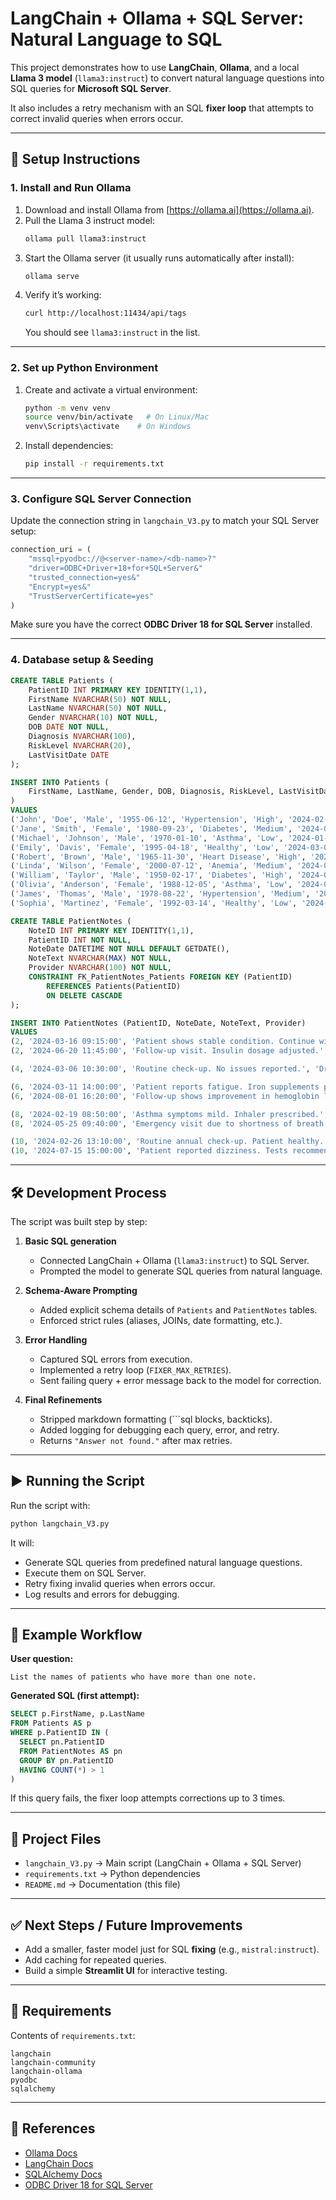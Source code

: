 # LangChain + Ollama + SQL Server: Natural Language to SQL

This project demonstrates how to use **LangChain**, **Ollama**, and a local **Llama 3 model** (`llama3:instruct`) to convert natural language questions into SQL queries for **Microsoft SQL Server**.

It also includes a retry mechanism with an SQL **fixer loop** that attempts to correct invalid queries when errors occur.

---

## 🚀 Setup Instructions

### 1. Install and Run Ollama
1. Download and install Ollama from [https://ollama.ai](https://ollama.ai).
2. Pull the Llama 3 instruct model:
   ```bash
   ollama pull llama3:instruct
   ```
3. Start the Ollama server (it usually runs automatically after install):
   ```bash
   ollama serve
   ```
4. Verify it’s working:
   ```bash
   curl http://localhost:11434/api/tags
   ```
   You should see `llama3:instruct` in the list.

---

### 2. Set up Python Environment
1. Create and activate a virtual environment:
   ```bash
   python -m venv venv
   source venv/bin/activate   # On Linux/Mac
   venv\Scripts\activate    # On Windows
   ```

2. Install dependencies:
   ```bash
   pip install -r requirements.txt
   ```

---

### 3. Configure SQL Server Connection
Update the connection string in `langchain_V3.py` to match your SQL Server setup:

```python
connection_uri = (
    "mssql+pyodbc://@<server-name>/<db-name>?"
    "driver=ODBC+Driver+18+for+SQL+Server&"
    "trusted_connection=yes&"
    "Encrypt=yes&"
    "TrustServerCertificate=yes"
)
```

Make sure you have the correct **ODBC Driver 18 for SQL Server** installed.

---

### 4. Database setup & Seeding

```SQL
CREATE TABLE Patients (
    PatientID INT PRIMARY KEY IDENTITY(1,1),
    FirstName NVARCHAR(50) NOT NULL,
    LastName NVARCHAR(50) NOT NULL,
    Gender NVARCHAR(10) NOT NULL,
    DOB DATE NOT NULL,
    Diagnosis NVARCHAR(100),
    RiskLevel NVARCHAR(20),
    LastVisitDate DATE
);
```

```SQL
INSERT INTO Patients (
    FirstName, LastName, Gender, DOB, Diagnosis, RiskLevel, LastVisitDate
)
VALUES
('John', 'Doe', 'Male', '1955-06-12', 'Hypertension', 'High', '2024-02-01'),
('Jane', 'Smith', 'Female', '1980-09-23', 'Diabetes', 'Medium', '2024-03-15'),
('Michael', 'Johnson', 'Male', '1970-01-10', 'Asthma', 'Low', '2024-01-20'),
('Emily', 'Davis', 'Female', '1995-04-18', 'Healthy', 'Low', '2024-03-05'),
('Robert', 'Brown', 'Male', '1965-11-30', 'Heart Disease', 'High', '2024-02-28'),
('Linda', 'Wilson', 'Female', '2000-07-12', 'Anemia', 'Medium', '2024-03-10'),
('William', 'Taylor', 'Male', '1950-02-17', 'Diabetes', 'High', '2024-01-30'),
('Olivia', 'Anderson', 'Female', '1988-12-05', 'Asthma', 'Low', '2024-02-18'),
('James', 'Thomas', 'Male', '1978-08-22', 'Hypertension', 'Medium', '2024-03-01'),
('Sophia', 'Martinez', 'Female', '1992-03-14', 'Healthy', 'Low', '2024-02-25');

```

```SQL
CREATE TABLE PatientNotes (
    NoteID INT PRIMARY KEY IDENTITY(1,1),
    PatientID INT NOT NULL,
    NoteDate DATETIME NOT NULL DEFAULT GETDATE(),
    NoteText NVARCHAR(MAX) NOT NULL,
    Provider NVARCHAR(100) NOT NULL, 
    CONSTRAINT FK_PatientNotes_Patients FOREIGN KEY (PatientID)
        REFERENCES Patients(PatientID)
        ON DELETE CASCADE
);
```

```SQL
INSERT INTO PatientNotes (PatientID, NoteDate, NoteText, Provider)
VALUES
(2, '2024-03-16 09:15:00', 'Patient shows stable condition. Continue with current medication.', 'Dr. Adams'),
(2, '2024-06-20 11:45:00', 'Follow-up visit. Insulin dosage adjusted.', 'Dr. Carter'),

(4, '2024-03-06 10:30:00', 'Routine check-up. No issues reported.', 'Dr. Smith'),

(6, '2024-03-11 14:00:00', 'Patient reports fatigue. Iron supplements prescribed.', 'Dr. Taylor'),
(6, '2024-08-01 16:20:00', 'Follow-up shows improvement in hemoglobin levels.', 'Dr. Taylor'),

(8, '2024-02-19 08:50:00', 'Asthma symptoms mild. Inhaler prescribed.', 'Dr. Johnson'),
(8, '2024-05-25 09:40:00', 'Emergency visit due to shortness of breath. Condition stabilized.', 'Dr. Adams'),

(10, '2024-02-26 13:10:00', 'Routine annual check-up. Patient healthy.', 'Dr. Smith'),
(10, '2024-07-15 15:00:00', 'Patient reported dizziness. Tests recommended.', 'Dr. Carter');

```

---

## 🛠 Development Process

The script was built step by step:

1. **Basic SQL generation**
   - Connected LangChain + Ollama (`llama3:instruct`) to SQL Server.
   - Prompted the model to generate SQL queries from natural language.

2. **Schema-Aware Prompting**
   - Added explicit schema details of `Patients` and `PatientNotes` tables.
   - Enforced strict rules (aliases, JOINs, date formatting, etc.).

3. **Error Handling**
   - Captured SQL errors from execution.
   - Implemented a retry loop (`FIXER_MAX_RETRIES`).
   - Sent failing query + error message back to the model for correction.

4. **Final Refinements**
   - Stripped markdown formatting (```sql blocks, backticks).
   - Added logging for debugging each query, error, and retry.
   - Returns `"Answer not found."` after max retries.

---

## ▶️ Running the Script

Run the script with:

```bash
python langchain_V3.py
```

It will:
- Generate SQL queries from predefined natural language questions.
- Execute them on SQL Server.
- Retry fixing invalid queries when errors occur.
- Log results and errors for debugging.

---

## 📌 Example Workflow

**User question:**
```
List the names of patients who have more than one note.
```

**Generated SQL (first attempt):**
```sql
SELECT p.FirstName, p.LastName
FROM Patients AS p
WHERE p.PatientID IN (
  SELECT pn.PatientID
  FROM PatientNotes AS pn
  GROUP BY pn.PatientID
  HAVING COUNT(*) > 1
)
```

If this query fails, the fixer loop attempts corrections up to 3 times.

---

## 📂 Project Files

- `langchain_V3.py` → Main script (LangChain + Ollama + SQL Server)
- `requirements.txt` → Python dependencies
- `README.md` → Documentation (this file)

---

## ✅ Next Steps / Future Improvements

- Add a smaller, faster model just for SQL **fixing** (e.g., `mistral:instruct`).
- Add caching for repeated queries.
- Build a simple **Streamlit UI** for interactive testing.

---

## 📝 Requirements

Contents of `requirements.txt`:

```
langchain
langchain-community
langchain-ollama
pyodbc
sqlalchemy
```

---

## 🔗 References

- [Ollama Docs](https://github.com/ollama/ollama)
- [LangChain Docs](https://python.langchain.com/)
- [SQLAlchemy Docs](https://docs.sqlalchemy.org/)
- [ODBC Driver 18 for SQL Server](https://learn.microsoft.com/en-us/sql/connect/odbc/download-odbc-driver-for-sql-server)
